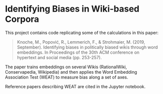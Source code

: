 # Identifying Biases in Wiki-based Corpora

This project contains code replicating some of the calculations in this paper:

> Knoche, M., Popović, R., Lemmerich, F., & Strohmaier, M. (2019, September). Identifying biases in politically biased wikis through word embeddings. In Proceedings of the 30th ACM conference on hypertext and social media (pp. 253-257).

The paper trains embeddings on several Wikis (RationalWiki, Conservapedia, Wikipedia) and then applies
the Word Embedding Association Test (WEAT) to measure bias along a set of axes.

Reference papers describing WEAT are cited in the Jupyter notebook.